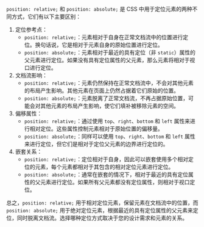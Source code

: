 `position: relative;` 和 `position: absolute;` 是 CSS 中用于定位元素的两种不同方式，它们有以下主要区别：

1. 定位参考点：
   - `position: relative;`：元素相对于自身在正常文档流中的位置进行定位。换句话说，它是相对于元素自身的原始位置进行定位。
   - `position: absolute;`：元素相对于最近的具有定位（非 `static`）属性的父元素进行定位。如果没有具有定位属性的父元素，那么元素将相对于视口进行定位。
2. 文档流影响：
   - `position: relative;`：元素仍然保持在正常文档流中，不会对其他元素的布局产生影响。其他元素在页面上仍然占据着它们原始的位置。
   - `position: absolute;`：元素脱离了正常文档流，不再占据原始位置，可能会对其他元素的布局产生影响，使它们填补被移除元素的空间。
3. 偏移属性：
   - `position: relative;`：通过使用 `top`、`right`、`bottom` 和 `left` 属性来进行相对定位。这些属性控制元素相对于原始位置的偏移量。
   - `position: absolute;`：同样可以使用 `top`、`right`、`bottom` 和 `left` 属性来进行定位，但它们是相对于定位父元素的边界进行定位的。
4. 嵌套关系：
   - `position: relative;`：定位相对于自身，因此可以嵌套使用多个相对定位的元素，每个元素都相对于其包含的相对定位元素进行定位。
   - `position: absolute;`：通常在嵌套的情况下，相对于最近的具有定位属性的父元素进行定位。如果所有父元素都没有定位属性，则相对于视口定位。

总之，`position: relative;` 用于相对定位元素，保留元素在文档流中的位置，而 `position: absolute;` 用于绝对定位元素，根据最近的具有定位属性的父元素来定位，同时脱离文档流。选择哪种定位方式取决于您的设计需求和元素的关系。
